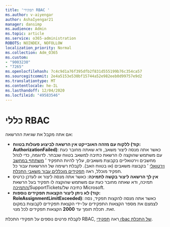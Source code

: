 ```yaml
---
title: 'תפקידי RBAC '
ms.author: v-aiyengar
author: AshaIyengar21
manager: dansimp
ms.audience: Admin
ms.topic: article
ms.service: o365-administration
ROBOTS: NOINDEX, NOFOLLOW
localization_priority: Normal
ms.collection: Adm_O365
ms.custom:
- "9003230"
- "7265"
ms.openlocfilehash: 7c4c9d1a76f395dfb2f831d555199b76c354ca57
ms.sourcegitcommit: 2e4a5153e530bf15744a52e982eeb0d99757e9d2
ms.translationtype: MT
ms.contentlocale: he-IL
ms.lasthandoff: 12/04/2020
ms.locfileid: "49583546"
---
```

# <a name="rbac-rules"></a>כללי RBAC

אם אתה מקבל את שגיאת ההרשאה: 

- **ללקוח עם מזהה האובייקט אין הרשאה לביצוע פעולות בטווח (קוד: AuthorizationFailed)**: כאשר אתה מנסה ליצור משאב, ודא שאתה מחובר כעת עם משתמש שהוקצה לו הרשאת כתיבה למשאב בטווח שנבחר. לדוגמה, כדי לנהל מחשבים וירטואליים בקבוצת משאבים, עליך להיות התפקיד ' [משתתף במחשב וירטואלי](https://docs.microsoft.com/azure/role-based-access-control/built-in-roles?WT.mc_id=Portal-Microsoft_Azure_Support#virtual-machine-contributor) ' בקבוצה משאבים (או בטווח האב). לקבלת רשימה של ההרשאות עבור כל תפקיד מוכלל, ראה [תפקידים מוכללים עבור משאבי התכלת](https://docs.microsoft.com/azure/role-based-access-control/built-in-roles?WT.mc_id=Portal-Microsoft_Azure_Support).
- **אין לך הרשאה ליצור בקשה לתמיכה**: כאשר אתה מנסה ליצור או לעדכן כרטיס תמיכה, ודא שאתה מחובר כעת עם משתמש שהוקצה לו תפקיד בעל הרשאת [התמיכה/](https://docs.microsoft.com/azure/role-based-access-control/built-in-roles?WT.mc_id=Portal-Microsoft_Azure_Support#support-request-contributor)SupportTickets/כתיבה של Microsoft.
- **לא ניתן ליצור הקצאות תפקידים נוספות (קוד: RoleAssignmentLimitExceeded)**: כאשר אתה מנסה להקצות תפקיד, נסה לצמצם את מספר הקצאות התפקידים על-ידי הקצאת תפקידים לקבוצות במקום זאת. תכלת תומך עד **2000** הקצאות תפקידים לכל מנוי.

לקבלת פרטים נוספים על תפקידי התכלת RBAC, ראה [תפקידי rbac של התכלת](https://docs.microsoft.com/azure/role-based-access-control/role-assignments-portal?WT.mc_id=Portal-Microsoft_Azure_Support).
